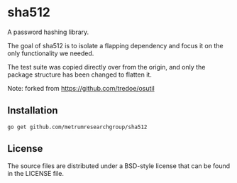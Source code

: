 sha512
=====
A password hashing library.

The goal of sha512 is to isolate a flapping dependency and focus it on the only
functionality we needed.

The test suite was copied directly over from the origin, and only the package
structure has been changed to flatten it.

Note: forked from <https://github.com/tredoe/osutil>

## Installation

	go get github.com/metrumresearchgroup/sha512

## License

The source files are distributed under a BSD-style license that can be found
in the LICENSE file.
